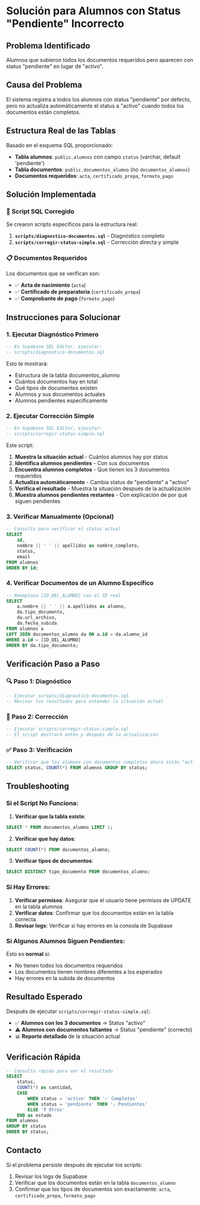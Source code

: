 # Solución para Alumnos con Status "Pendiente" Incorrecto

## Problema Identificado

Alumnos que subieron todos los documentos requeridos pero aparecen con status "pendiente" en lugar de "activo".

## Causa del Problema

El sistema registra a todos los alumnos con status "pendiente" por defecto, pero no actualiza automáticamente el status a "activo" cuando todos los documentos están completos.

## Estructura Real de las Tablas

Basado en el esquema SQL proporcionado:
- **Tabla alumnos**: `public.alumnos` con campo `status` (varchar, default 'pendiente')
- **Tabla documentos**: `public.documentos_alumno` (no `documentos_alumnos`)
- **Documentos requeridos**: `acta`, `certificado_prepa`, `formato_pago`

## Solución Implementada

### 🔧 **Script SQL Corregido**

Se crearon scripts específicos para la estructura real:

1. **`scripts/diagnostico-documentos.sql`** - Diagnóstico completo
2. **`scripts/corregir-status-simple.sql`** - Corrección directa y simple

### 📋 **Documentos Requeridos**

Los documentos que se verifican son:
- ✅ **Acta de nacimiento** (`acta`)
- ✅ **Certificado de preparatoria** (`certificado_prepa`)
- ✅ **Comprobante de pago** (`formato_pago`)

## Instrucciones para Solucionar

### 1. **Ejecutar Diagnóstico Primero**

```sql
-- En Supabase SQL Editor, ejecutar:
-- scripts/diagnostico-documentos.sql
```

Esto te mostrará:
- Estructura de la tabla documentos_alumno
- Cuántos documentos hay en total
- Qué tipos de documentos existen
- Alumnos y sus documentos actuales
- Alumnos pendientes específicamente

### 2. **Ejecutar Corrección Simple**

```sql
-- En Supabase SQL Editor, ejecutar:
-- scripts/corregir-status-simple.sql
```

Este script:
1. **Muestra la situación actual** - Cuántos alumnos hay por status
2. **Identifica alumnos pendientes** - Con sus documentos
3. **Encuentra alumnos completos** - Que tienen los 3 documentos requeridos
4. **Actualiza automáticamente** - Cambia status de "pendiente" a "activo"
5. **Verifica el resultado** - Muestra la situación después de la actualización
6. **Muestra alumnos pendientes restantes** - Con explicación de por qué siguen pendientes

### 3. **Verificar Manualmente (Opcional)**

```sql
-- Consulta para verificar el status actual
SELECT 
    id,
    nombre || ' ' || apellidos as nombre_completo,
    status,
    email
FROM alumnos 
ORDER BY id;
```

### 4. **Verificar Documentos de un Alumno Específico**

```sql
-- Reemplaza [ID_DEL_ALUMNO] con el ID real
SELECT 
    a.nombre || ' ' || a.apellidos as alumno,
    da.tipo_documento,
    da.url_archivo,
    da.fecha_subida
FROM alumnos a
LEFT JOIN documentos_alumno da ON a.id = da.alumno_id
WHERE a.id = [ID_DEL_ALUMNO]
ORDER BY da.tipo_documento;
```

## Verificación Paso a Paso

### 🔍 **Paso 1: Diagnóstico**
```sql
-- Ejecutar scripts/diagnostico-documentos.sql
-- Revisar los resultados para entender la situación actual
```

### 🔄 **Paso 2: Corrección**
```sql
-- Ejecutar scripts/corregir-status-simple.sql
-- El script mostrará antes y después de la actualización
```

### ✅ **Paso 3: Verificación**
```sql
-- Verificar que los alumnos con documentos completos ahora están "activo"
SELECT status, COUNT(*) FROM alumnos GROUP BY status;
```

## Troubleshooting

### Si el Script No Funciona:

1. **Verificar que la tabla existe**:
```sql
SELECT * FROM documentos_alumno LIMIT 1;
```

2. **Verificar que hay datos**:
```sql
SELECT COUNT(*) FROM documentos_alumno;
```

3. **Verificar tipos de documentos**:
```sql
SELECT DISTINCT tipo_documento FROM documentos_alumno;
```

### Si Hay Errores:

1. **Verificar permisos**: Asegurar que el usuario tiene permisos de UPDATE en la tabla alumnos
2. **Verificar datos**: Confirmar que los documentos están en la tabla correcta
3. **Revisar logs**: Verificar si hay errores en la consola de Supabase

### Si Algunos Alumnos Siguen Pendientes:

Esto es **normal** si:
- No tienen todos los documentos requeridos
- Los documentos tienen nombres diferentes a los esperados
- Hay errores en la subida de documentos

## Resultado Esperado

Después de ejecutar `scripts/corregir-status-simple.sql`:

- ✅ **Alumnos con los 3 documentos** → Status "activo"
- ⚠️ **Alumnos con documentos faltantes** → Status "pendiente" (correcto)
- 📊 **Reporte detallado** de la situación actual

## Verificación Rápida

```sql
-- Consulta rápida para ver el resultado
SELECT 
    status,
    COUNT(*) as cantidad,
    CASE 
        WHEN status = 'activo' THEN '✅ Completos'
        WHEN status = 'pendiente' THEN '⚠️ Pendientes'
        ELSE '❓ Otros'
    END as estado
FROM alumnos 
GROUP BY status 
ORDER BY status;
```

## Contacto

Si el problema persiste después de ejecutar los scripts:
1. Revisar los logs de Supabase
2. Verificar que los documentos están en la tabla `documentos_alumno`
3. Confirmar que los tipos de documentos son exactamente: `acta`, `certificado_prepa`, `formato_pago` 
